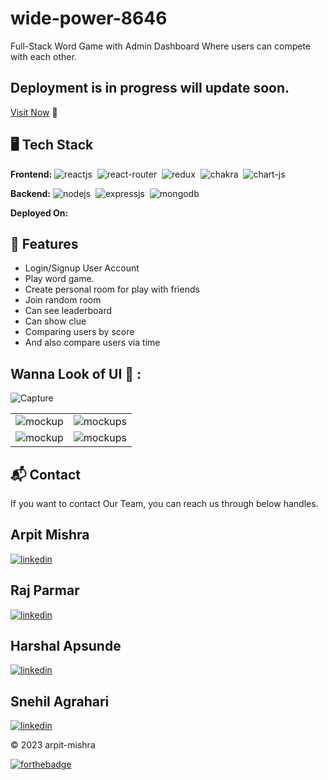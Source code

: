 # wide-power-8646
Full-Stack Word Game with Admin Dashboard Where users can compete with each other.

## Deployment is in progress will update soon. 
[Visit Now]() 🚀

## 🖥️ Tech Stack
**Frontend:**
![reactjs](https://img.shields.io/badge/React-20232A?style=for-the-badge&logo=react&logoColor=61DAFB)&nbsp;
![react-router](https://img.shields.io/badge/React_Router-CA4245?style=for-the-badge&logo=react-router&logoColor=white)&nbsp;
![redux](https://img.shields.io/badge/Redux-593D88?style=for-the-badge&logo=redux&logoColor=white)&nbsp;
![chakra](https://img.shields.io/badge/Chakra%20UI-3bc7bd?style=for-the-badge&logo=chakraui&logoColor=white)&nbsp;
![chart-js](https://img.shields.io/badge/Chart.js-FF6384?style=for-the-badge&logo=chartdotjs&logoColor=white)&nbsp;

**Backend:**
![nodejs](https://img.shields.io/badge/Node.js-43853D?style=for-the-badge&logo=node.js&logoColor=white)&nbsp;
![expressjs](https://img.shields.io/badge/Express.js-000000?style=for-the-badge&logo=express&logoColor=white)&nbsp;
![mongodb](https://img.shields.io/badge/MongoDB-4EA94B?style=for-the-badge&logo=mongodb&logoColor=white)&nbsp;

**Deployed On:**



## 🚀 Features
- Login/Signup User Account
- Play word game.
- Create personal room for play with friends
- Join random room
- Can see leaderboard
- Can show clue
- Comparing users by score
- And also compare users via time

## Wanna Look of UI 🙈 :
![Capture](https://i.ibb.co/jhQhY72/Screenshot-2023-03-05-183501.png)

<table>
  <tr>
    <td><img src="https://i.ibb.co/GtSF5z9/Screenshot-2023-03-05-183416.png" alt="mockup" /></td>
    <td><img src="https://i.ibb.co/SQN2G2K/Screenshot-2023-03-05-183431.png" alt="mockups" /></td>
  </tr>
  <tr>
    <td><img src="https://i.ibb.co/wR8fX7T/Screenshot-2023-03-05-183540.png" alt="mockup" /></td>
    <td><img src="" alt="mockups" /></td>
  </tr>
</table>

<h2>📬 Contact</h2>

If you want to contact Our Team, you can reach us through below handles.

## Arpit Mishra
[![linkedin](https://img.shields.io/badge/LinkedIn-0077B5?style=for-the-badge&logo=linkedin&logoColor=white)](https://www.linkedin.com/in/arpit-mishra-662199222/)

## Raj Parmar
[![linkedin](https://img.shields.io/badge/LinkedIn-0077B5?style=for-the-badge&logo=linkedin&logoColor=white)](https://www.linkedin.com/in/rajparmar03/)

## Harshal Apsunde
[![linkedin](https://img.shields.io/badge/LinkedIn-0077B5?style=for-the-badge&logo=linkedin&logoColor=white)](http://www.linkedin.com/in/harshal-apsunde-42b40b236)

## Snehil Agrahari
[![linkedin](https://img.shields.io/badge/LinkedIn-0077B5?style=for-the-badge&logo=linkedin&logoColor=white)](http://www.linkedin.com/in/snehil-agrahari-996867241)



© 2023 arpit-mishra


[![forthebadge](https://forthebadge.com/images/badges/built-with-love.svg)](https://forthebadge.com)
